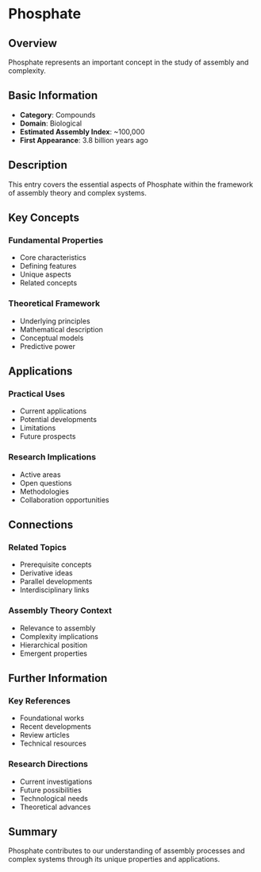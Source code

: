 # Phosphate

## Overview

Phosphate represents an important concept in the study of assembly and complexity.

## Basic Information

- **Category**: Compounds
- **Domain**: Biological
- **Estimated Assembly Index**: ~100,000
- **First Appearance**: 3.8 billion years ago

## Description

This entry covers the essential aspects of Phosphate within the framework of assembly theory and complex systems.

## Key Concepts

### Fundamental Properties
- Core characteristics
- Defining features
- Unique aspects
- Related concepts

### Theoretical Framework
- Underlying principles
- Mathematical description
- Conceptual models
- Predictive power

## Applications

### Practical Uses
- Current applications
- Potential developments
- Limitations
- Future prospects

### Research Implications
- Active areas
- Open questions
- Methodologies
- Collaboration opportunities

## Connections

### Related Topics
- Prerequisite concepts
- Derivative ideas
- Parallel developments
- Interdisciplinary links

### Assembly Theory Context
- Relevance to assembly
- Complexity implications
- Hierarchical position
- Emergent properties

## Further Information

### Key References
- Foundational works
- Recent developments
- Review articles
- Technical resources

### Research Directions
- Current investigations
- Future possibilities
- Technological needs
- Theoretical advances

## Summary

Phosphate contributes to our understanding of assembly processes and complex systems through its unique properties and applications.
